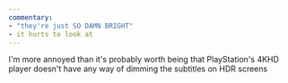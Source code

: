 ```yaml
---
commentary:
- "they're just SO DAMN BRIGHT"
- it hurts to look at
---
```


I'm more annoyed than it's probably worth being that PlayStation's 4KHD player
doesn't have any way of dimming the subtitles on HDR screens
